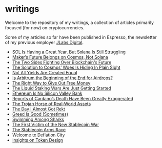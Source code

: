 # writings

Welcome to the repository of my writings, a collection of articles primarily focused (for now) on cryptocurrencies. 

Some of my articles so far have been published in Espresso, the newsletter of my previous employer [JLabs Digital](https://jlabsdigital.com/). 

- [SOL Is Having a Great Year, But Solana Is Still Struggling
](https://jarvislabs.substack.com/p/sol-is-having-a-great-year-but-solana)
- [Maker’s Future Belongs on Cosmos, Not Solana
](https://jarvislabs.substack.com/p/makers-future-belongs-on-cosmos-not)
- [The Two Sides Fighting Over Blockchain's Future
](https://jarvislabs.substack.com/p/the-two-sides-fighting-over-blockchains?utm_source=profile&utm_medium=reader2)
- [The Solution to Cosmos’ Woes Is Hiding In Plain Sight
](https://jarvislabs.substack.com/p/the-solution-to-cosmos-woes-is-hiding?utm_source=profile&utm_medium=reader2)
- [Not All Yields Are Created Equal
](https://jarvislabs.substack.com/p/not-all-yields-are-created-equal?utm_source=profile&utm_medium=reader2)
- [Is Arbitrum the Beginning of the End for Airdrops?
](https://jarvislabs.substack.com/p/is-arbitrum-the-beginning-of-the?utm_source=profile&utm_medium=reader2)
- [The Right Way to Give Out Free Money
](https://jarvislabs.substack.com/p/the-right-way-to-give-out-free-money?utm_source=profile&utm_medium=reader2)
- [The Liquid Staking Wars Are Just Getting Started
](https://jarvislabs.substack.com/p/the-liquid-staking-wars-are-just?utm_source=profile&utm_medium=reader2)
- [Ethereum Is No Silicon Valley Bank
](https://jarvislabs.substack.com/p/ethereum-is-no-silicon-valley-bank?utm_source=profile&utm_medium=reader2)
- [Reports of Cardano’s Death Have Been Greatly Exaggerated
](https://jarvislabs.substack.com/p/reports-of-cardanos-death-have-been?utm_source=profile&utm_medium=reader2)
- [The Trojan Horse of Real-World Assets
](https://jarvislabs.substack.com/p/the-trojan-horse-of-real-world-assets?utm_source=profile&utm_medium=reader2)
- [The Day I Almost Got Rekt
](https://jarvislabs.substack.com/p/the-day-i-almost-got-rekt?utm_source=profile&utm_medium=reader2)
- [Greed Is Good (Sometimes)
](https://jarvislabs.substack.com/p/greed-is-good-sometimes?utm_source=profile&utm_medium=reader2)
- [Swimming Among Sharks
](https://jarvislabs.substack.com/p/swimming-among-sharks?utm_source=profile&utm_medium=reader2)
- [The First Victim of the New Stablecoin War
](https://jarvislabs.substack.com/p/the-first-victim-of-the-new-stablecoin?utm_source=profile&utm_medium=reader2)
- [The Stablecoin Arms Race
](https://jarvislabs.substack.com/p/the-stablecoin-arms-race?utm_source=profile&utm_medium=reader2)
- [Welcome to Deflation City
](https://jarvislabs.substack.com/p/welcome-to-deflation-city?utm_source=profile&utm_medium=reader2)
- [Insights on Token Design](https://substack.com/home/post/p-74592429)
